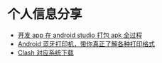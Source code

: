 # 个人信息分享
- [开发 app 在 android studio 打包 apk 全过程](https://flappybay.github.io/mywikis/%E5%BC%80%E5%8F%91%20app%20%E5%9C%A8%20android%20studio%20%E6%89%93%E5%8C%85%20apk%20%E5%85%A8%E8%BF%87%E7%A8%8B)
- [Android 蓝牙打印机，带你真正了解各种打印格式](https://flappybay.github.io/mywikis/Android蓝牙打印机，带你真正了解各种打印格式.md)
- [Clash 对应系统下载](https://clashgui.com/clash-download/)
